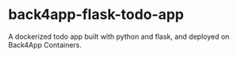 # back4app-flask-todo-app
A dockerized todo app built with python and flask, and deployed on Back4App Containers.
